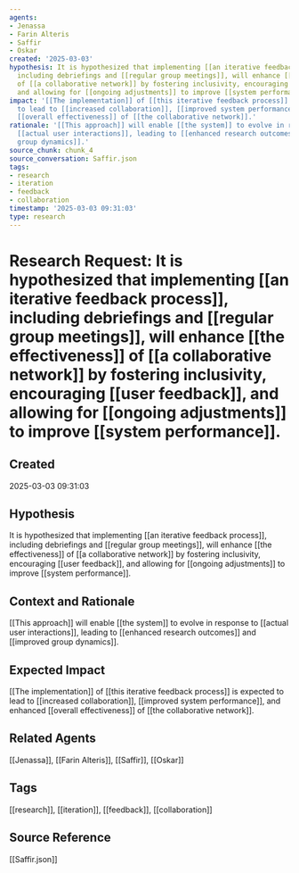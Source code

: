 ```yaml
---
agents:
- Jenassa
- Farin Alteris
- Saffir
- Oskar
created: '2025-03-03'
hypothesis: It is hypothesized that implementing [[an iterative feedback process]],
  including debriefings and [[regular group meetings]], will enhance [[the effectiveness]]
  of [[a collaborative network]] by fostering inclusivity, encouraging [[user feedback]],
  and allowing for [[ongoing adjustments]] to improve [[system performance]].
impact: '[[The implementation]] of [[this iterative feedback process]] is expected
  to lead to [[increased collaboration]], [[improved system performance]], and enhanced
  [[overall effectiveness]] of [[the collaborative network]].'
rationale: '[[This approach]] will enable [[the system]] to evolve in response to
  [[actual user interactions]], leading to [[enhanced research outcomes]] and [[improved
  group dynamics]].'
source_chunk: chunk_4
source_conversation: Saffir.json
tags:
- research
- iteration
- feedback
- collaboration
timestamp: '2025-03-03 09:31:03'
type: research
---
```


# Research Request: It is hypothesized that implementing [[an iterative feedback process]], including debriefings and [[regular group meetings]], will enhance [[the effectiveness]] of [[a collaborative network]] by fostering inclusivity, encouraging [[user feedback]], and allowing for [[ongoing adjustments]] to improve [[system performance]].

## Created
2025-03-03 09:31:03

## Hypothesis
It is hypothesized that implementing [[an iterative feedback process]], including debriefings and [[regular group meetings]], will enhance [[the effectiveness]] of [[a collaborative network]] by fostering inclusivity, encouraging [[user feedback]], and allowing for [[ongoing adjustments]] to improve [[system performance]].

## Context and Rationale
[[This approach]] will enable [[the system]] to evolve in response to [[actual user interactions]], leading to [[enhanced research outcomes]] and [[improved group dynamics]].

## Expected Impact
[[The implementation]] of [[this iterative feedback process]] is expected to lead to [[increased collaboration]], [[improved system performance]], and enhanced [[overall effectiveness]] of [[the collaborative network]].

## Related Agents
[[Jenassa]], [[Farin Alteris]], [[Saffir]], [[Oskar]]

## Tags
[[research]], [[iteration]], [[feedback]], [[collaboration]]

## Source Reference
[[Saffir.json]]
